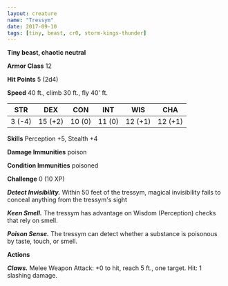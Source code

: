 ```yaml
---
layout: creature
name: "Tressym"
date: 2017-09-10
tags: [tiny, beast, cr0, storm-kings-thunder]
---
```


**Tiny beast, chaotic neutral**

**Armor Class** 12

**Hit Points** 5 (2d4)

**Speed** 40 ft., climb 30 ft., fly 40' ft.

|   STR   |   DEX   |   CON   |   INT   |   WIS   |   CHA   |
|:-----:|:-----:|:-----:|:-----:|:-----:|:-----:|
| 3 (-4) | 15 (+2) | 10 (0) | 11 (0) | 12 (+1) | 12 (+1) |

**Skills** Perception +5, Stealth +4

**Damage Immunities** poison

**Condition Immunities** poisoned

**Challenge** 0 (10 XP)

***Detect Invisibility.*** Within 50 feet of the tressym, magical invisibility fails to conceal anything from the tressym's sight

***Keen Smell.*** The tressym has advantage on Wisdom (Perception) checks that rely on smell.

***Poison Sense.*** The tressym can detect whether a substance is poisonous by taste, touch, or smell.

**Actions**

***Claws.*** Melee Weapon Attack: +0 to hit, reach 5 ft., one target. Hit: 1 slashing damage.

